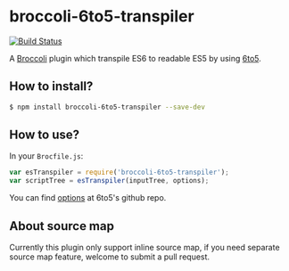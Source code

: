 # broccoli-6to5-transpiler

[![Build Status](https://travis-ci.org/very-geek/broccoli-6to5-transpiler.svg)](https://travis-ci.org/very-geek/broccoli-6to5-transpiler)

A [Broccoli](https://github.com/broccolijs/broccoli) plugin which
transpile ES6 to readable ES5 by using
[6to5](https://github.com/sebmck/6to5).

## How to install?

```sh
$ npm install broccoli-6to5-transpiler --save-dev
```

## How to use?

In your `Brocfile.js`:

```js
var esTranspiler = require('broccoli-6to5-transpiler');
var scriptTree = esTranspiler(inputTree, options);
```

You can find [options](https://github.com/sebmck/6to5#cli) at 6to5's
github repo.

## About source map

Currently this plugin only support inline source map, if you need
separate source map feature, welcome to submit a pull request.
